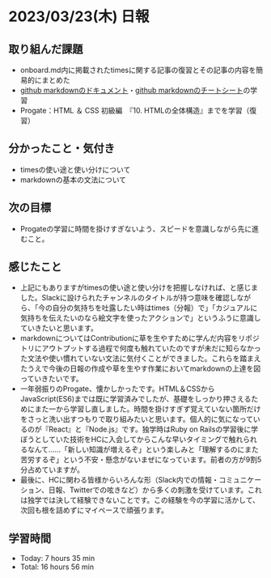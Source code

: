 # 2023/03/23(木) 日報
## 取り組んだ課題
- onboard.md内に掲載されたtimesに関する記事の復習とその記事の内容を簡易的にまとめた
- [github markdownのドキュメント](https://docs.github.com/ja/get-started/writing-on-github/getting-started-with-writing-and-formatting-on-github/basic-writing-and-formatting-syntax)・[github markdownのチートシート](https://gist.github.com/mignonstyle/083c9e1651d7734f84c99b8cf49d57fa)の学習
- Progate：HTML ＆ CSS 初級編　『10. HTMLの全体構造』までを学習（復習）


## 分かったこと・気付き
- timesの使い途と使い分けについて
- markdownの基本の文法について

## 次の目標
- Progateの学習に時間を掛けすぎないよう、スピードを意識しながら先に進むこと。

## 感じたこと
- 上記にもありますがtimesの使い途と使い分けを把握しなければ、と感じました。Slackに設けられたチャンネルのタイトルが持つ意味を確認しながら、「今の自分の気持ちを吐露したい時はtimes（分報）で」「カジュアルに気持ちを伝えたいのなら絵文字を使ったアクションで」というふうに意識していきたいと思います。
- markdownについてはContributionに草を生やすために学んだ内容をリポジトリにアウトプットする過程で何度も触れていたのですが未だに知らなかった文法や使い慣れていない文法に気付くことができました。これらを踏まえたうえで今後の日報の作成や草を生やす作業においてmarkdownの上達を図っていきたいです。
- 一年弱振りのProgate、懐かしかったです。HTML＆CSSからJavaScript(ES6)までは既に学習済みでしたが、基礎をしっかり押さえるためにまた一から学習し直しました。時間を掛けすぎず覚えていない箇所だけをさっと洗い出すつもりで取り組みたいと思います。個人的に気になっているのが『React』と『Node.js』です。独学時はRuby on Railsの学習後に学ぼうとしていた技術をHCに入会してからこんな早いタイミングで触れられるなんて......「新しい知識が増えるぞ」という楽しみと「理解するのにまた苦労するぞ」という不安・懸念がないまぜになっています。前者の方が9割5分占めていますが。
- 最後に、HCに関わる皆様からいろんな形（Slack内での情報・コミュニケーション、日報、Twitterでの呟きなど）から多くの刺激を受けています。これは独学では決して経験できないことです。この経験を今の学習に活かして、次回も根を詰めずにマイペースで頑張ります。
  
## 学習時間
- Today: 7 hours 35 min
- Total: 16 hours 56 min
